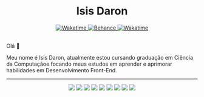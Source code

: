 <h1 align="center"> Isis Daron </h1>
<div align="center">
    <a href="https://www.linkedin.com/in/isisdaron/">
      <img src="https://img.shields.io/badge/LinkedIn-0077B5?&logo=linkedin&style=social" alt="Wakatime">
    </a>
  <a href="https://www.behance.net/isismd">
      <img src="https://img.shields.io/badge/-Behance-blue?style=for-the-badge&logo=behance&style=social" alt="Behance">
  </a>
    <a href="https://wakatime.com/@isismd">
        <img src="https://wakatime.com/badge/user/e32e8020-ddf2-40ad-8032-0eb24a5ebb6e.svg?style=social" alt="Wakatime">
    </a>
</div>

<br/>

Olá :wave:

Meu nome é Isis Daron, atualmente estou cursando graduação em Ciência da Computaçãoe focando meus estudos em aprender e aprimorar habilidades em Desenvolvimento Front-End. 

---
<div align="center">
<img src="https://img.shields.io/badge/JavaScript-F7DF1E?style=for-the-badge&logo=javascript&logoColor=black">
<img src="https://img.shields.io/badge/TypeScript-007ACC?style=for-the-badge&logo=typescript&logoColor=white">
<img src="https://img.shields.io/badge/Vue.js-35495E?style=for-the-badge&logo=vue.js&logoColor=4FC08D">
<img src="https://img.shields.io/badge/Angular-DD0031?style=for-the-badge&logo=angular&logoColor=white">
<img src="https://img.shields.io/badge/C-00599C?style=for-the-badge&logo=c&logoColor=white">
<img src="https://img.shields.io/badge/Python-14354C?style=for-the-badge&logo=python&logoColor=white">
<img src="https://img.shields.io/badge/Sass-CC6699?style=for-the-badge&logo=sass&logoColor=white">
<img src="https://img.shields.io/badge/Tailwind_CSS-38B2AC?style=for-the-badge&logo=tailwind-css&logoColor=white">
<img src="https://img.shields.io/badge/Figma-F24E1E?style=for-the-badge&logo=figma&logoColor=white">
</div>
